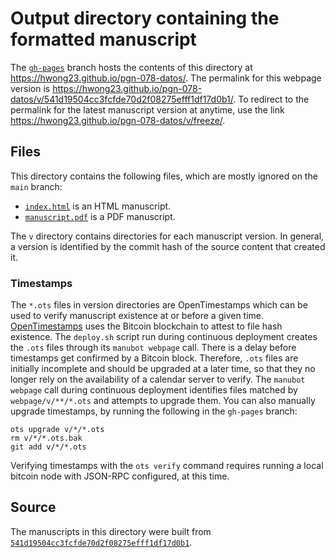 # Output directory containing the formatted manuscript

The [`gh-pages`](https://github.com/hwong23/pgn-078-datos/tree/gh-pages) branch hosts the contents of this directory at <https://hwong23.github.io/pgn-078-datos/>.
The permalink for this webpage version is <https://hwong23.github.io/pgn-078-datos/v/541d19504cc3fcfde70d2f08275efff1df17d0b1/>.
To redirect to the permalink for the latest manuscript version at anytime, use the link <https://hwong23.github.io/pgn-078-datos/v/freeze/>.

## Files

This directory contains the following files, which are mostly ignored on the `main` branch:

+ [`index.html`](index.html) is an HTML manuscript.
+ [`manuscript.pdf`](manuscript.pdf) is a PDF manuscript.

The `v` directory contains directories for each manuscript version.
In general, a version is identified by the commit hash of the source content that created it.

### Timestamps

The `*.ots` files in version directories are OpenTimestamps which can be used to verify manuscript existence at or before a given time.
[OpenTimestamps](https://opentimestamps.org/) uses the Bitcoin blockchain to attest to file hash existence.
The `deploy.sh` script run during continuous deployment creates the `.ots` files through its `manubot webpage` call.
There is a delay before timestamps get confirmed by a Bitcoin block.
Therefore, `.ots` files are initially incomplete and should be upgraded at a later time, so that they no longer rely on the availability of a calendar server to verify.
The `manubot webpage` call during continuous deployment identifies files matched by `webpage/v/**/*.ots` and attempts to upgrade them.
You can also manually upgrade timestamps, by running the following in the `gh-pages` branch:

```shell
ots upgrade v/*/*.ots
rm v/*/*.ots.bak
git add v/*/*.ots
```

Verifying timestamps with the `ots verify` command requires running a local bitcoin node with JSON-RPC configured, at this time.

## Source

The manuscripts in this directory were built from
[`541d19504cc3fcfde70d2f08275efff1df17d0b1`](https://github.com/hwong23/pgn-078-datos/commit/541d19504cc3fcfde70d2f08275efff1df17d0b1).
